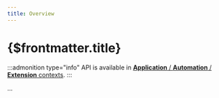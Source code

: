 ```yaml
---
title: Overview
---
```


# {$frontmatter.title}

:::admonition type="info"
API is available in [**Application** / **Automation** / **Extension** contexts](../%5B...1%5Dreferences/%5B...1%5Dcontexts.md).
:::

...
